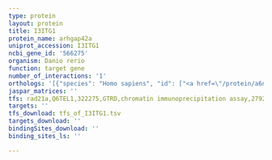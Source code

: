 ```yaml
---
type: protein
layout: protein
title: I3ITG1
protein_name: arhgap42a
uniprot_accession: I3ITG1
ncbi_gene_id: '566275'
organism: Danio rerio
function: target gene
number_of_interactions: '1'
orthologs: '[{"species": "Homo sapiens", "id": ["<a href=\"/protein/a6ni28\">A6NI28</a>"]}, {"species": "Mus musculus", "id": ["<a href=\"/protein/b2rqe8\">B2RQE8</a>"]}, {"species": "Rattus norvegicus", "id": ["F1M2Q1"]}, {"species": "Caenorhabditis elegans", "id": ["<a href=\"/protein/h2kzv6\">H2KZV6</a>"]}]'
jaspar_matrices: ''
tfs: rad21a,Q6TEL1,322275,GTRD,chromatin immunoprecipitation assay,27924024%5Buid%5D,No
targets: ''
tfs_download: tfs_of_I3ITG1.tsv
targets_download: ''
bindingSites_download: ''
binding_sites_ls: ''

---
```

